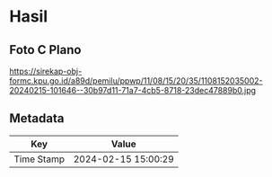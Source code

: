 # Hasil

## Foto C Plano

https://sirekap-obj-formc.kpu.go.id/a89d/pemilu/ppwp/11/08/15/20/35/1108152035002-20240215-101646--30b97d11-71a7-4cb5-8718-23dec47889b0.jpg


## Metadata

| Key        | Value               |
| ---------- | ------------------- |
| Time Stamp | 2024-02-15 15:00:29 |



